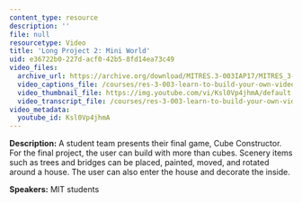 ```yaml
---
content_type: resource
description: ''
file: null
resourcetype: Video
title: 'Long Project 2: Mini World'
uid: e36722b0-227d-acf0-42b5-8fd14ea73c49
video_files:
  archive_url: https://archive.org/download/MITRES.3-003IAP17/MITRES_3-003IAP17_Long_Project_02_300k.mp4
  video_captions_file: /courses/res-3-003-learn-to-build-your-own-videogame-with-the-unity-game-engine-and-microsoft-kinect-january-iap-2017/6728afc4e1175adc8de5a743072df8cf_Ksl0Vp4jhmA.vtt
  video_thumbnail_file: https://img.youtube.com/vi/Ksl0Vp4jhmA/default.jpg
  video_transcript_file: /courses/res-3-003-learn-to-build-your-own-videogame-with-the-unity-game-engine-and-microsoft-kinect-january-iap-2017/dc4d9c643b6accd2a0bd0042118e070d_Ksl0Vp4jhmA.pdf
video_metadata:
  youtube_id: Ksl0Vp4jhmA
---
```


**Description:** A student team presents their final game, Cube Constructor. For the final project, the user can build with more than cubes. Scenery items such as trees and bridges can be placed, painted, moved, and rotated around a house. The user can also enter the house and decorate the inside.

**Speakers:** MIT students